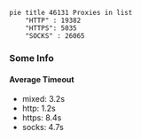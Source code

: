 
```mermaid
pie title 46131 Proxies in list
    "HTTP" : 19382
    "HTTPS": 5035
    "SOCKS" : 26065
```

### Some Info
#### Average Timeout

- mixed: 3.2s
- http: 1.2s
- https: 8.4s
- socks: 4.7s